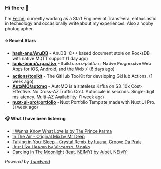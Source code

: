 ### Hi there 👋

I'm [Felipe](https://felipevm.com), currently working as a Staff Engineer at Transfeera, enthusiastic in technology and occasionally write about my experiences. Also a hobby photographer.

#### ⭐ Recent Stars
- **[hash-anu/AnuDB](https://github.com/hash-anu/AnuDB)** - AnuDB: C&#43;&#43; based document store on RocksDB with native MQTT support (1 day ago)
- **[ionic-team/capacitor](https://github.com/ionic-team/capacitor)** - Build cross-platform Native Progressive Web Apps for iOS, Android, and the Web ⚡️ (6 days ago)
- **[actions/toolkit](https://github.com/actions/toolkit)** - The GitHub ToolKit for developing GitHub Actions. (1 week ago)
- **[AutoMQ/automq](https://github.com/AutoMQ/automq)** - AutoMQ is a stateless Kafka on S3. 10x Cost-Effective. No Cross-AZ Traffic Cost. Autoscale in seconds. Single-digit ms latency. Multi-AZ Availability. (1 week ago)
- **[nuxt-ui-pro/portfolio](https://github.com/nuxt-ui-pro/portfolio)** - Nuxt Portfolio Template made with Nuxt UI Pro. (1 week ago)

#### 🎧 What I have been listening
- [I Wanna Know What Love Is by The Prince Karma](https://open.spotify.com/track/1oG64RG7TgBHV3jxo0xenp)
- [In The Air - Original Mix by Mr Deep](https://open.spotify.com/track/0VMggRCDjHODFbFId6Po1q)
- [Talking in Your Sleep - Crystal Remix by Ituana, Groove Da Praia](https://open.spotify.com/track/1cTiPPLS36jUS9FgA5H3f6)
- [Just Like Heaven by Vincenzo, Minako](https://open.spotify.com/track/03lqvDgdBKvrq3mGztwU93)
- [Dancing In The Moonlight (feat. NEIMY) by Jubël, NEIMY](https://open.spotify.com/track/4GSDkZt7GcmzBWmsMcpaVO)

_Powered by [TuneFeed](https://tunefeed.app?ref=github.com)_
